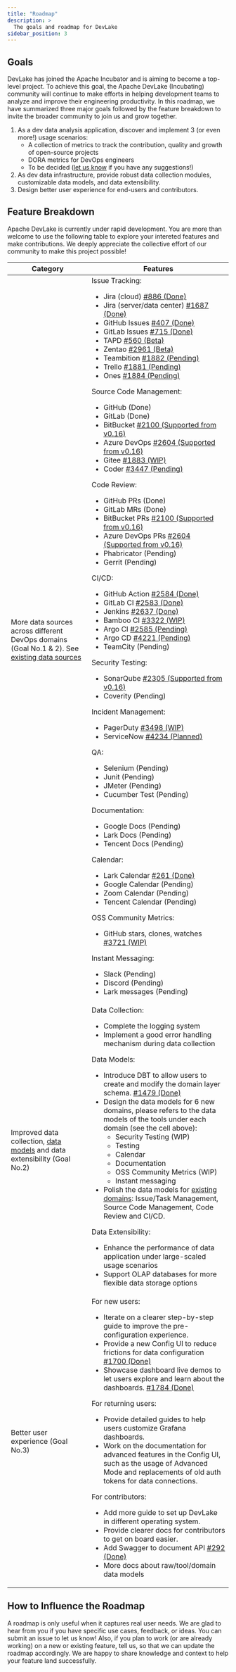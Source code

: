 ```yaml
---
title: "Roadmap"
description: >
  The goals and roadmap for DevLake
sidebar_position: 3
---
```


## Goals

DevLake has joined the Apache Incubator and is aiming to become a top-level project. To achieve this goal, the Apache DevLake (Incubating) community will continue to make efforts in helping development teams to analyze and improve their engineering productivity. In this roadmap, we have summarized three major goals followed by the feature breakdown to invite the broader community to join us and grow together.

1. As a dev data analysis application, discover and implement 3 (or even more!) usage scenarios:
   - A collection of metrics to track the contribution, quality and growth of open-source projects
   - DORA metrics for DevOps engineers
   - To be decided ([let us know](https://join.slack.com/t/devlake-io/shared_invite/zt-17b6vuvps-x98pqseoUagM7EAmKC82xQ) if you have any suggestions!)
2. As dev data infrastructure, provide robust data collection modules, customizable data models, and data extensibility.
3. Design better user experience for end-users and contributors.

## Feature Breakdown

Apache DevLake is currently under rapid development. You are more than welcome to use the following table to explore your intereted features and make contributions. We deeply appreciate the collective effort of our community to make this project possible!


| Category | Features |
| -------- | -------- |
| More data sources across different DevOps domains (Goal No.1 & 2). See [existing data sources](/docs/Overview/SupportedDataSources.md) | Issue Tracking: <ul><li>Jira (cloud) [#886 (Done)](https://github.com/apache/incubator-devlake/issues/886)</li><li>Jira (server/data center) [#1687 (Done)](https://github.com/apache/incubator-devlake/issues/1687)</li><li>GitHub Issues [#407 (Done)](https://github.com/apache/incubator-devlake/issues/407)</li><li>GitLab Issues [#715 (Done)](https://github.com/apache/incubator-devlake/issues/715)</li><li>TAPD [#560 (Beta)](https://github.com/apache/incubator-devlake/issues/560)</li><li>Zentao [#2961 (Beta)](https://github.com/apache/incubator-devlake/issues/2961)</li><li>Teambition [#1882 (Pending)](https://github.com/apache/incubator-devlake/issues/1882)</li><li>Trello [#1881 (Pending)](https://github.com/apache/incubator-devlake/issues/1881)</li><li>Ones [#1884 (Pending)](https://github.com/apache/incubator-devlake/issues/1884)</li></ul> Source Code Management: <ul><li>GitHub (Done)</li><li>GitLab (Done)</li><li>BitBucket [#2100 (Supported from v0.16)](https://github.com/apache/incubator-devlake/issues/2100)</li><li>Azure DevOps [#2604 (Supported from v0.16)](https://github.com/apache/incubator-devlake/issues/2604)</li><li>Gitee [#1883 (WIP)](https://github.com/apache/incubator-devlake/issues/1883)</li><li>Coder [#3447 (Pending)](https://github.com/apache/incubator-devlake/issues/3447)</li></ul> Code Review: <ul><li>GitHub PRs (Done)</li><li>GitLab MRs (Done)</li><li>BitBucket PRs [#2100 (Supported from v0.16)](https://github.com/apache/incubator-devlake/issues/2100)</li><li>Azure DevOps PRs [#2604 (Supported from v0.16)](https://github.com/apache/incubator-devlake/issues/2604)</li><li>Phabricator (Pending)</li><li>Gerrit (Pending)</li></ul> CI/CD: <ul><li>GitHub Action [#2584 (Done)](https://github.com/apache/incubator-devlake/issues/2584)</li><li>GitLab CI [#2583 (Done)](https://github.com/apache/incubator-devlake/issues/2583)</li><li>Jenkins [#2637 (Done)](https://github.com/apache/incubator-devlake/issues/2637)</li><li>Bamboo CI [#3322 (WIP)](https://github.com/apache/incubator-devlake/issues/3322)</li><li>Argo CI [#2585 (Pending)](https://github.com/apache/incubator-devlake/issues/2584)</li><li>Argo CD [#4221 (Pending)](https://github.com/apache/incubator-devlake/issues/4221)</li><li>TeamCity (Pending)</li></ul>Security Testing: <ul><li>SonarQube [#2305 (Supported from v0.16)](https://github.com/apache/incubator-devlake/issues/2305)</li><li>Coverity (Pending)</li></ul> Incident Management: <ul><li>PagerDuty [#3498 (WIP)](https://github.com/apache/incubator-devlake/issues/3498)</li><li>ServiceNow [#4234 (Planned)](https://github.com/apache/incubator-devlake/issues/4234)</li></ul> QA: <ul><li>Selenium (Pending)</li><li>Junit (Pending)</li><li>JMeter (Pending)</li><li>Cucumber Test (Pending)</li></ul> Documentation: <ul><li>Google Docs (Pending)</li><li>Lark Docs (Pending)</li><li>Tencent Docs (Pending)</li></ul> Calendar: <ul><li>Lark Calendar [#261 (Done)](https://github.com/apache/incubator-devlake/issues/261)</li><li>Google Calendar (Pending)</li><li>Zoom Calendar (Pending)</li><li>Tencent Calendar (Pending)</li></ul> OSS Community Metrics: <ul><li>GitHub stars, clones, watches [#3721 (WIP)](https://github.com/apache/incubator-devlake/issues/3721)</li></ul> Instant Messaging: <ul><li>Slack (Pending)</li><li>Discord (Pending)</li><li>Lark messages (Pending)</li></ul> |
| Improved data collection, [data models](../DataModels/DevLakeDomainLayerSchema.md) and data extensibility (Goal No.2) | Data Collection: <br/> <ul><li>Complete the logging system</li><li>Implement a good error handling mechanism during data collection</li></ul> Data Models:<ul><li>Introduce DBT to allow users to create and modify the domain layer schema. [#1479 (Done)](https://github.com/apache/incubator-devlake/issues/1479)</li><li>Design the data models for 6 new domains, please refers to the data models of the tools under each domain (see the cell above):<ul><li>Security Testing (WIP)</li><li>Testing</li><li>Calendar</li><li>Documentation</li><li>OSS Community Metrics (WIP)</li><li>Instant messaging</li></ul></li><li>Polish the data models for [existing domains](../DataModels/DevLakeDomainLayerSchema.md): Issue/Task Management, Source Code Management, Code Review and CI/CD.</li></ul> Data Extensibility: <ul><li>Enhance the performance of data application under large-scaled usage scenarios</li><li>Support OLAP databases for more flexible data storage options</li></ul>|
| Better user experience (Goal No.3)                                                                                    | For new users: <ul><li> Iterate on a clearer step-by-step guide to improve the pre-configuration experience.</li><li>Provide a new Config UI to reduce frictions for data configuration [#1700 (Done)](https://github.com/apache/incubator-devlake/issues/1700)</li><li> Showcase dashboard live demos to let users explore and learn about the dashboards. [#1784 (Done)](https://github.com/apache/incubator-devlake/issues/1784)</li></ul>For returning users: <ul><li>Provide detailed guides to help users customize Grafana dashboards.</li><li>Work on the documentation for advanced features in the Config UI, such as the usage of Advanced Mode and replacements of old auth tokens for data connections.</li></ul>For contributors:<ul><li>Add more guide to set up DevLake in different operating system.</li><li>Provide clearer docs for contributors to get on board easier.</li><li>Add Swagger to document API [#292 (Done)](https://github.com/apache/incubator-devlake/issues/292)</li><li>More docs about raw/tool/domain data models</li></ul>                                             

## How to Influence the Roadmap

A roadmap is only useful when it captures real user needs. We are glad to hear from you if you have specific use cases, feedback, or ideas. You can submit an issue to let us know!
Also, if you plan to work (or are already working) on a new or existing feature, tell us, so that we can update the roadmap accordingly. We are happy to share knowledge and context to help your feature land successfully.
<br/><br/><br/>
